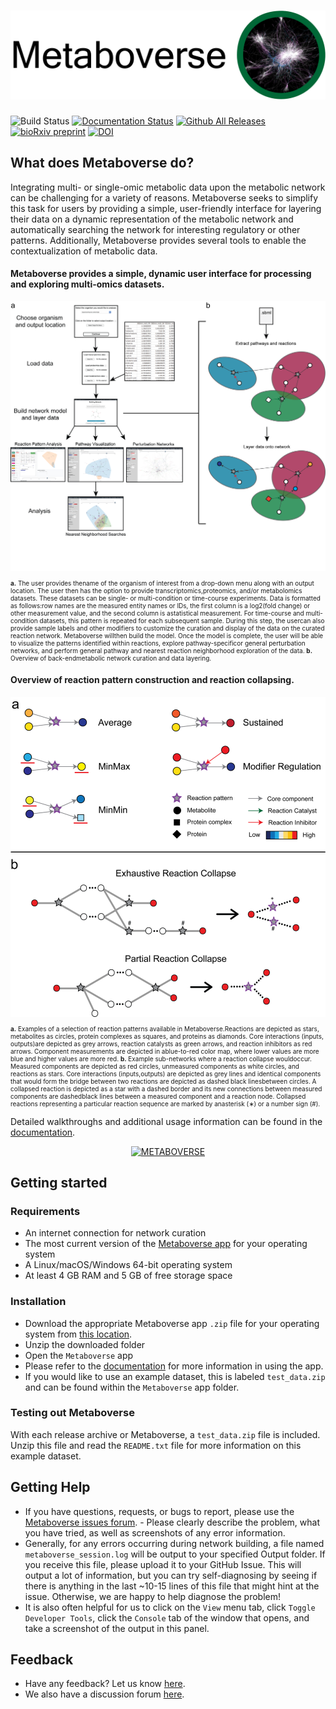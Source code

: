 # ![Metaboverse](https://raw.githubusercontent.com/Metaboverse/Metaboverse/master/docs/content/images/metaboverse_banner.png)

![Build Status](https://github.com/Metaboverse/Metaboverse/workflows/build/badge.svg)
[![Documentation Status](https://readthedocs.org/projects/metaboverse/badge/?version=latest)](https://metaboverse.readthedocs.io/en/latest/?badge=latest)
[![Github All Releases](https://img.shields.io/github/downloads/Metaboverse/Metaboverse/total.svg)](https://github.com/Metaboverse/Metaboverse/releases/)
[![bioRxiv preprint](https://img.shields.io/badge/bioRxiv-10.1101%2F2020.06.25.171850-BF2636)](https://www.biorxiv.org/content/10.1101/2020.06.25.171850v1)
[![DOI](https://zenodo.org/badge/203264184.svg)](https://zenodo.org/badge/latestdoi/203264184)

## What does Metaboverse do?
Integrating multi- or single-omic metabolic data upon the metabolic network can be challenging for a variety of reasons. Metaboverse seeks to simplify this task for users by providing a simple, user-friendly interface for layering their data on a dynamic representation of the metabolic network and automatically searching the network for interesting regulatory or other patterns. Additionally, Metaboverse provides several tools to enable the contextualization of metabolic data.

#### Metaboverse provides a simple, dynamic user interface for processing and exploring multi-omics datasets.

<div align="center">

<img src="app/data/examples/fig_1-metaboverse_overview.png" alt="Metaboverse overview figure" width="600"/>   

</div> 

<font size="1">

<b>a.</b> The user provides thename of the organism of interest from a drop-down menu along with an output location. The user then has the option to provide transcriptomics,proteomics, and/or metabolomics datasets. These datasets can be single- or multi-condition or time-course experiments. Data is formatted as follows:row names are the measured entity names or IDs, the first column is a log2(fold change) or other measurement value, and the second column is astatistical measurement. For time-course and multi-condition datasets, this pattern is repeated for each subsequent sample. During this step, the usercan also provide sample labels and other modifiers to customize the curation and display of the data on the curated reaction network. Metaboverse willthen build the model. Once the model is complete, the user will be able to visualize the patterns identified within reactions, explore pathway-specificor general perturbation networks, and perform general pathway and nearest reaction neighborhood exploration of the data. <b>b.</b> Overview of back-endmetabolic network curation and data layering.

</font>


#### Overview of reaction pattern construction and reaction collapsing. 

<div align="center">

<img src="app/data/examples/fig_2-pattern_collapse_overview.png" alt="Metaboverse regulatory pattern recognition figure" width="600"/>  

</div>  

<font size="1">

<b>a.</b> Examples of a selection of reaction patterns available in Metaboverse.Reactions are depicted as stars, metabolites as circles, protein complexes as squares, and proteins as diamonds. Core interactions (inputs, outputs)are depicted as grey arrows, reaction catalysts as green arrows, and reaction inhibitors as red arrows. Component measurements are depicted in ablue-to-red color map, where lower values are more blue and higher values are more red. <b>b.</b> Example sub-networks where a reaction collapse wouldoccur. Measured components are depicted as red circles, unmeasured components as white circles, and reactions as stars. Core interactions (inputs,outputs) are depicted as grey lines and identical components that would form the bridge between two reactions are depicted as dashed black linesbetween circles. A collapsed reaction is depicted as a star with a dashed border and its new connections between measured components are dashedblack lines between a measured component and a reaction node. Collapsed reactions representing a particular reaction sequence are marked by anasterisk (∗) or a number sign (#).

</font>


Detailed walkthroughs and additional usage information can be found in the [documentation](https://metaboverse.readthedocs.io/en/latest).

<div align="center">

[![METABOVERSE](https://yt-embed.herokuapp.com/embed?v=U7m78Tbs5KE)](https://youtu.be/U7m78Tbs5KE "Metaboverse Video Walkthrough")

</div>

## Getting started

### Requirements
- An internet connection for network curation
- The most current version of the [Metaboverse app](https://github.com/Metaboverse/Metaboverse/releases) for your operating system
- A Linux/macOS/Windows 64-bit operating system
- At least 4 GB RAM and 5 GB of free storage space

### Installation
- Download the appropriate Metaboverse app `.zip` file for your operating system from [this location](https://github.com/Metaboverse/Metaboverse/releases/latest).
- Unzip the downloaded folder
- Open the `Metaboverse` app
- Please refer to the [documentation](https://metaboverse.readthedocs.io/en/latest/content/general-usage.html) for more information in using the app.
- If you would like to use an example dataset, this is labeled `test_data.zip` and can be found within the `Metaboverse` app folder.

### Testing out Metaboverse
With each release archive or Metaboverse, a `test_data.zip` file is included. Unzip this file and read the `README.txt` file for more information on this example dataset. 

## Getting Help
- If you have questions, requests, or bugs to report, please use the [Metaboverse issues forum](https://github.com/Metaboverse/Metaboverse/issues). - Please clearly describe the problem, what you have tried, as well as screenshots of any error information.     
- Generally, for any errors occurring during network building, a file named `metaboverse_session.log` will be output to your specified Output folder. If you receive this file, please upload it to your GitHub Issue. This will output a lot of information, but you can try self-diagnosing by seeing if there is anything in the last ~10-15 lines of this file that might hint at the issue. Otherwise, we are happy to help diagnose the problem!    
- It is also often helpful for us to click on the `View` menu tab, click `Toggle Developer Tools`, click the `Console` tab of the window that opens, and take a screenshot of the output in this panel.

## Feedback
- Have any feedback? Let us know [here](https://forms.gle/4z51DMnagWRvKhc38).
- We also have a discussion forum [here](https://github.com/Metaboverse/Metaboverse/discussions).

   
